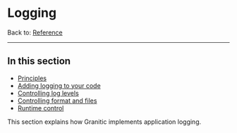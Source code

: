 # Logging
Back to: [Reference](README.md)

---
## In this section

  * [Principles](log-principles.md)
  * [Adding logging to your code](log-code.md)
  * [Controlling log levels](log-levels.md)
  * [Controlling format and files](log-format.md)
  * [Runtime control](log-runtime.md)
  
  
This section explains how Granitic implements application logging.